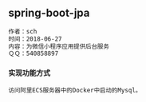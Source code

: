 ## spring-boot-jpa

```tex
作者：sch
时间：2018-06-27
内容：为微信小程序应用提供后台服务
ＱＱ：540858897
```

#### 实现功能方式

```tex
访问阿里ECS服务器中的Docker中启动的Mysql。
```

